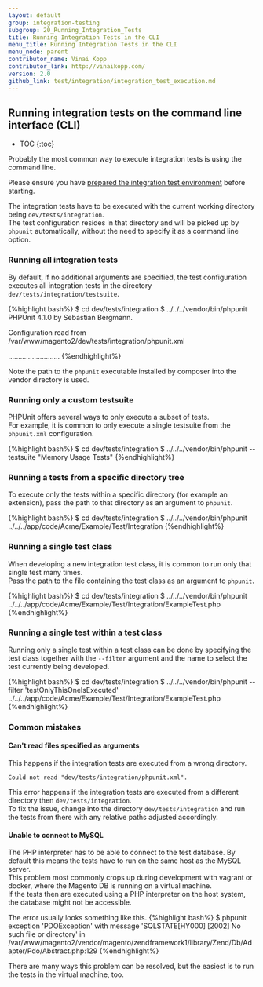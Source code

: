 ```yaml
---
layout: default
group: integration-testing
subgroup: 20_Running_Integration_Tests
title: Running Integration Tests in the CLI
menu_title: Running Integration Tests in the CLI
menu_node: parent
contributor_name: Vinai Kopp
contributor_link: http://vinaikopp.com/
version: 2.0
github_link: test/integration/integration_test_execution.md
---
```


## Running integration tests on the command line interface (CLI)

* TOC
{:toc}

Probably the most common way to execute integration tests is using the command line.  

Please ensure you have [prepared the integration test environment]({{page.baseurl}}test/integration/integration_test_setup.html) before starting.

The integration tests have to be executed with the current working directory being `dev/tests/integration`.  
The test configuration resides in that directory and will be picked up by `phpunit` automatically, without the need to specify it as a command line option.

### Running all integration tests

By default, if no additional arguments are specified, the test configuration executes all integration tests in the directory `dev/tests/integration/testsuite`.

{%highlight bash%}
$ cd dev/tests/integration
$ ../../../vendor/bin/phpunit
PHPUnit 4.1.0 by Sebastian Bergmann.

Configuration read from /var/www/magento2/dev/tests/integration/phpunit.xml

..........................
{%endhighlight%}

Note the path to the `phpunit` executable installed by composer into the vendor directory is used.

### Running only a custom testsuite

PHPUnit offers several ways to only execute a subset of tests.  
For example, it is common to only execute a single testsuite from the `phpunit.xml` configuration.

{%highlight bash%}
$ cd dev/tests/integration
$ ../../../vendor/bin/phpunit --testsuite "Memory Usage Tests"
{%endhighlight%}

### Running a tests from a specific directory tree

To execute only the tests within a specific directory (for example an extension), pass the path to that directory as an argument to `phpunit`.

{%highlight bash%}
$ cd dev/tests/integration
$ ../../../vendor/bin/phpunit ../../../app/code/Acme/Example/Test/Integration
{%endhighlight%}

### Running a single test class

When developing a new integration test class, it is common to run only that single test many times.  
Pass the path to the file containing the test class as an argument to `phpunit`.

{%highlight bash%}
$ cd dev/tests/integration
$ ../../../vendor/bin/phpunit ../../../app/code/Acme/Example/Test/Integration/ExampleTest.php
{%endhighlight%}

### Running a single test within a test class

Running only a single test within a test class can be done by specifying the test class together with the `--filter` argument and the name to select the test currently being developed.  

{%highlight bash%}
$ cd dev/tests/integration
$ ../../../vendor/bin/phpunit --filter 'testOnlyThisOneIsExecuted' ../../../app/code/Acme/Example/Test/Integration/ExampleTest.php
{%endhighlight%}

### Common mistakes

#### Can't read files specified as arguments

This happens if the integration tests are executed from a wrong directory.  

`Could not read "dev/tests/integration/phpunit.xml".`

This error happens if the integration tests are executed from a different directory then `dev/tests/integration`.  
To fix the issue, change into the directory `dev/tests/integration` and run the tests from there with any relative paths adjusted accordingly.

#### Unable to connect to MySQL

The PHP interpreter has to be able to connect to the test database. By default this means the tests have to run on the same host as the MySQL server.  
This problem most commonly crops up during development with vagrant or docker, where the Magento DB is running on a virtual machine.  
If the tests then are executed using a PHP interpreter on the host system, the database might not be accessible.  

The error usually looks something like this.
{%highlight bash%}
$ phpunit
exception 'PDOException' with message 'SQLSTATE[HY000] [2002] No such file or directory' in /var/www/magento2/vendor/magento/zendframework1/library/Zend/Db/Adapter/Pdo/Abstract.php:129
{%endhighlight%}

There are many ways this problem can be resolved, but the easiest is to run the tests in the virtual machine, too.  

